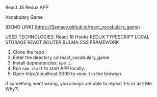 React JS Redux APP

Vocabulary Game

[DEMO LINK] (https://Samaev.github.io/react_vocabulary_game)

USED TECHNOLOGIES:
React 18 Hooks
REDUX
TYPESCRIPT
LOCAL STORAGE
REACT ROUTER
BULMA CSS FRAMEWORK

1. Clone the repo
2. Enter the directory cd react_vocabulary_game
3. Install dependencies: `npm i`.
4. Run `npm start` to start APP locally.
5. Open http://localhost:3000 to view it in the browser.

If something went wrong, you always are able to repeat 1-5 or ask Me Why?)

